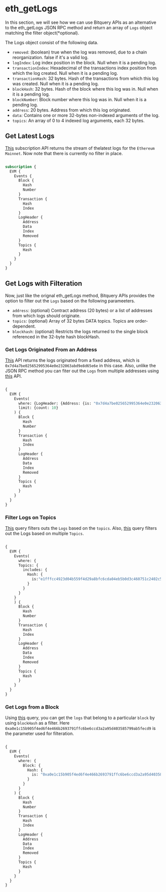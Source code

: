 # eth_getLogs

In this section, we will see how we can use Bitquery APIs as an alternative to the eth_getLogs JSON RPC method and return an array of `Logs` object matching the filter object(*optional). 

<head>
  <meta name="title" content="eth_getLogs API - Ethereum - Transaction Logs and Events"/>
  <meta name="description" content="Retrieve logs and events from transactions on the Ethereum blockchain using the eth_getLogs API."/>
  <meta name="keywords" content="eth_getLogs API,Ethereum logs API,Ethereum transaction logs API,eth_getLogs documentation,blockchain events,smart contract events,blockchain API,Ethereum web3 API,transaction data"/>
  <meta name="robots" content="index, follow"/>
  <meta http-equiv="Content-Type" content="text/html; charset=utf-8"/>
  <meta name="language" content="English"/>

  <meta property="og:type" content="website" />
  <meta
    property="og:title"
    content="How to Retrieve Ethereum Transaction Logs and Events with eth_getLogs API"
  />
  <meta
    property="og:description"
    content="Retrieve logs and events from transactions on the Ethereum blockchain using the eth_getLogs API."
  />

  <meta property="twitter:card" content="summary_large_image"/>
  <meta property="twitter:title" content="How to Retrieve Ethereum Transaction Logs and Events with eth_getLogs API"/>
  <meta property="twitter:description" content="Retrieve logs and events from transactions on the Ethereum blockchain using the eth_getLogs API."/>
</head>

The Logs object consist of the following data.

- `removed`: (boolean) true when the log was removed, due to a chain reorganization. false if it's a valid log.
- `logIndex`: Log index position in the block. Null when it is a pending log.
- `transactionIndex`: Hexadecimal of the transactions index position from which the log created. Null when it is a pending log.
- `transactionHash`: 32 bytes. Hash of the transactions from which this log was created. Null when it is a pending log.
- `blockHash`: 32 bytes. Hash of the block where this log was in. Null when it is a pending log.
- `blockNumber`: Block number where this log was in. Null when it is a pending log.
- `address`: 20 bytes. Address from which this log originated.
- `data`: Contains one or more 32-bytes non-indexed arguments of the log.
- `topics`: An array of 0 to 4 indexed log arguments, each 32 bytes.

## Get Latest Logs
[This](https://ide.bitquery.io/eth_getLogs_1) subscription API returns the stream of thelatest logs for the `Ethereum Mainnet`. Now note that there is currently no filter in place.

``` graphql

subscription {
  EVM {
    Events {
      Block {
        Hash
        Number
      }
      Transaction {
        Hash
        Index
      }
      LogHeader {
        Address
        Data
        Index
        Removed
      }
      Topics {
        Hash
      }
    }
  }
}

```

## Get Logs with Filteration

Now, just like the orignal eth_getLogs method, Bitquery APIs provides the option to filter out the `Logs` based on the following parameeters.

- `address`: (optional) Contract address (20 bytes) or a list of addresses from which logs should originate.
- `topics`: (optional) Array of 32 bytes DATA topics. Topics are order-dependent.
- `blockhash`: (optional) Restricts the logs returned to the single block referenced in the 32-byte hash blockHash.

### Get Logs Originated From an Address
[This](https://ide.bitquery.io/eth_getLogs-with-filters) API returns the logs originated from a fixed address, which is `0x7d4a7be025652995364e0e232063abd9e8d65e6e` in this case. Also, unlike the JSON RPC method you can fiter out the `Logs` from multiple addresses using [this](https://ide.bitquery.io/eth_getLogs-with-filters_1) API.

``` graphql

{
  EVM {
    Events(
      where: {LogHeader: {Address: {is: "0x7d4a7be025652995364e0e232063abd9e8d65e6e"}}}
      limit: {count: 10}
    ) {
      Block {
        Hash
        Number
      }
      Transaction {
        Hash
        Index
      }
      LogHeader {
        Address
        Data
        Index
        Removed
      }
      Topics {
        Hash
      }
    }
  }
}

```

### Filter Logs on Topics

[This](https://ide.bitquery.io/eth_getLogs-with-filters_2) query filters outs the `Logs` based on the `topics`. Also, [this](https://ide.bitquery.io/eth_getLogs-with-filters_3) query filters out the Logs based on multiple `Topics`. 

``` graphql

{
  EVM {
    Events(
      where: {
      Topics: {
        includes: {
          Hash: {
            is:"e1fffcc4923d04b559f4d29a8bfc6cda04eb5b0d3c460751c2402c5c5cc9109c"
          }
        }
      }
    }
    ) {
      Block {
        Hash
        Number
      }
      Transaction {
        Hash
        Index
      }
      LogHeader {
        Address
        Data
        Index
        Removed
      }
      Topics {
        Hash
      }
    }
  }
}

```

### Get Logs from a Block

Using [this](https://ide.bitquery.io/eth_getLogs-with-filters_4) query, you can get the `logs` that belong to a particular `block` by using `blockHash` as a filter. Here `0xa0e1c15b905f4ed6f4e466b2693791ffc6be6ccd3a2a95d403585799ab5fecd9` is the parameter used for filteration.

``` graphql 

{
  EVM {
    Events(
      where: {
        Block: {
          Hash: {
            is: "0xa0e1c15b905f4ed6f4e466b2693791ffc6be6ccd3a2a95d403585799ab5fecd9"
          }
        }
      }
    ) {
      Block {
        Hash
        Number
      }
      Transaction {
        Hash
        Index
      }
      LogHeader {
        Address
        Data
        Index
        Removed
      }
      Topics {
        Hash
      }
    }
  }
}

```